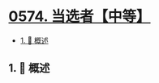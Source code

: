 # [0574. 当选者【中等】](https://github.com/tnotesjs/TNotes.leetcode/tree/main/notes/0574.%20%E5%BD%93%E9%80%89%E8%80%85%E3%80%90%E4%B8%AD%E7%AD%89%E3%80%91)

<!-- region:toc -->

- [1. 📝 概述](#1--概述)

<!-- endregion:toc -->

## 1. 📝 概述
